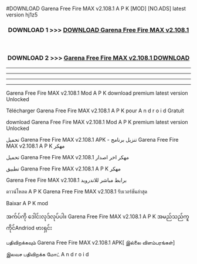 #DOWNLOAD Garena Free Fire MAX v2.108.1 A P K [MOD] [NO.ADS] latest version hj1z5



<div align="center">

<h3>DOWNLOAD 1 >>> <a href="https://teeasianyam.web.app?sq=Garena Free Fire MAX v2.108.1">DOWNLOAD Garena Free Fire MAX v2.108.1 </a></h3><br>

<h3>DOWNLOAD 2 >>> <a href="https://teeasianyam.web.app?sq=Garena Free Fire MAX v2.108.1 ">Garena Free Fire MAX v2.108.1  DOWNLOAD </a></h3>

</div>


----------------------------------------------------------

----------------------------------------------------------

----------------------------------------------------------

----------------------------------------------------------


Garena Free Fire MAX v2.108.1  Mod A P K download premium latest version Unlocked

Télécharger Garena Free Fire MAX v2.108.1  A P K pour A n d r o i d Gratuit

download Garena Free Fire MAX v2.108.1  Mod A P K premium latest version Unlocked

تحميل Garena Free Fire MAX v2.108.1  APK - تنزيل برنامج Garena Free Fire MAX v2.108.1  A P K مهكر

تحميل Garena Free Fire MAX v2.108.1  مهكر اخر اصدار

تطبيق Garena Free Fire MAX v2.108.1  A P K مهكر

Garena Free Fire MAX v2.108.1  برابط مباشر للاندرويد

ดาวน์โหลด A P K Garena Free Fire MAX v2.108.1  รับเวอร์ชันล่าสุด

Baixar A P K mod

အက်ပ်ကို ဒေါင်းလုဒ်လုပ်ပါ။ Garena Free Fire MAX v2.108.1  A P K အမည်သည်ကူကိုင်Andriod ဗားရှင်း

பதிவிறக்கவும் Garena Free Fire MAX v2.108.1  APK[ இல்லை விளம்பரங்கள்] 
 
இலவச பதிவிறக்க மோட் A n d r o i d



